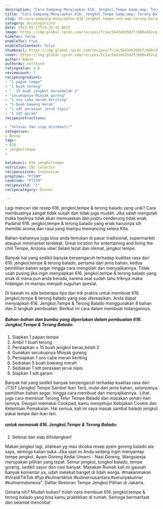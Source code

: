 ```yaml
---
description: "Cara Gampang Menyiapkan 616. Jengkol,Tempe &amp;amp; Terong Balado yang Enak"
title: "Cara Gampang Menyiapkan 616. Jengkol,Tempe &amp;amp; Terong Balado yang Enak"
slug: 49-cara-gampang-menyiapkan-616-jengkol-tempe-and-amp-terong-balado-yang-enak
category: Uncategorized
date: 2022-04-17T19:33:42.667Z
image: https://img-global.cpcdn.com/recipes/fc1ac5b43eb3502f/680x482cq70/616-jengkoltempe-terong-balado-foto-resep-utama.jpg
hideToc: false
enableToc: true
enableTocContent: false
thumbnail: https://img-global.cpcdn.com/recipes/fc1ac5b43eb3502f/680x482cq70/616-jengkoltempe-terong-balado-foto-resep-utama.jpg
cover: https://img-global.cpcdn.com/recipes/fc1ac5b43eb3502f/680x482cq70/616-jengkoltempe-terong-balado-foto-resep-utama.jpg
author: Admin
authorAv: notfound
ratingvalue: 4.6
reviewcount: 7
recipeingredient:
- "1 papan tempe"
- "1 buah terong"
- "  15 buah jengkol berasbelah 2"
- "secukupnya Minyak goreng"
- "1 ons cabe merah keriting"
- "5 buah bawang merah"
- "1 sdt perasaan jeruk nipis"
- "1 sdt garam"
recipeinstructions:

- "Selesai dan siap dinikmati!"
categories:
- Resep
tags:
- 616
- jengkoltempe
- 

katakunci: 616 jengkoltempe  
nutrition: 292 calories
recipecuisine: Indonesian
preptime: "PT30M"
cooktime: "PT37M"
recipeyield: "1"
recipecategory: Dinner

---
```





Lagi mencari ide resep 616. jengkol,tempe &amp; terong balado yang unik? Cara membuatnya sangat tidak susah dan tidak juga mudah. Jika salah mengolah maka hasilnya tidak akan memuaskan dan justru cenderung tidak enak. Padahal 616. jengkol,tempe &amp; terong balado yang enak harusnya sih memiliki aroma dan rasa yang mampu memancing selera Kita.





Bahan-bahannya juga bisa anda temukan di pasar tradisional, supermarket ataupun minimarket terdekat. Great location for entertaining and living the chill Tempe, Arizona vibe! Selain lezat dan nikmat, jengkol tempe.

Banyak hal yang sedikit banyak berpengaruh terhadap kualitas rasa dari 616. jengkol,tempe &amp; terong balado, pertama dari jenis bahan, kedua pemilihan bahan segar hingga cara mengolah dan menyajikannya. Tidak usah pusing jika ingin menyiapkan 616. jengkol,tempe &amp; terong balado yang enak di mana pun anda berada, karena asal sudah tahu triknya maka hidangan ini mampu menjadi suguhan spesial.






Di bawah ini ada beberapa tips dan trik praktis untuk membuat 616. jengkol,tempe &amp; terong balado yang siap dikreasikan. Anda dapat menyiapkan 616. Jengkol,Tempe &amp; Terong Balado menggunakan 8 bahan dan 0 langkah pembuatan. Berikut ini cara dalam membuat hidangannya.

<!--inarticleads1-->

##### Bahan-bahan dan bumbu yang diperlukan dalam pembuatan 616. Jengkol,Tempe &amp; Terong Balado:

1. Siapkan 1 papan tempe
1. Ambil 1 buah terong
1. Persiapkan  ± 15 buah jengkol beras,belah 2
1. Gunakan secukupnya Minyak goreng
1. Persiapkan 1 ons cabe merah keriting
1. Sediakan 5 buah bawang merah
1. Sediakan 1 sdt perasaan jeruk nipis
1. Siapkan 1 sdt garam


Banyak hal yang sedikit banyak berpengaruh terhadap kualitas rasa dari JTSIT (Jengkol Tempe Sambel Ikan Teri), mulai dari jenis bahan, selanjutnya pemilihan bahan segar, hingga cara membuat dan menyajikannya.. Lihat juga cara membuat Terong Telur Tempe Balado dan masakan sehari-hari lainnya. Dengan memakai Cookpad, kamu menyetujui Kebijakan Cookie dan Ketentuan Pemakaian. Hai semua, kali ini saya masak sambal balado jengkol pakai tempe dan ikan teri. 

<!--inarticleads2-->

#####  untuk memasak 616. Jengkol,Tempe &amp; Terong Balado:


1. Selesai dan siap dihidangkan!

Makan jengkol lagi, silahkan yg mau dicoba resep ayam goreng balado ala saya, semoga kalian suka. Jika saat ini Anda sedang ingin menyantap tempe jengkol, Ayam Goreng Kedai Umami - Nasi Goreng, Wangsareja merupakan pilihan yang tepat. Semur jengkol, tongkol balado, tempe goreng, sedikit sayur dan nasi banyak. Masakan Rumah kali ini gausah banyak komentar ya, udah melekat banget di lidah warga. #makanmakan #ViraldiTikTok #fyp #kulinertiktok #kulinernusantara #serunyakuliner #kulinerindonesia&#34;. Daftar Restoran Tempe Jengkol Pilihan di Jakarta. 

Gimana nih? Mudah bukan? Itulah cara membuat 616. jengkol,tempe &amp; terong balado yang bisa kamu praktikkan di rumah. Semoga bermanfaat dan selamat mencoba!
